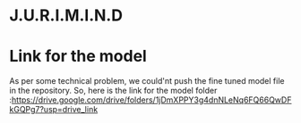 # J.U.R.I.M.I.N.D

# Link for the model

As per some technical problem, we could'nt push the fine tuned model file in the repository. So, here is the link for the model folder :https://drive.google.com/drive/folders/1jDmXPPY3g4dnNLeNq6FQ66QwDFkGQPg7?usp=drive_link

